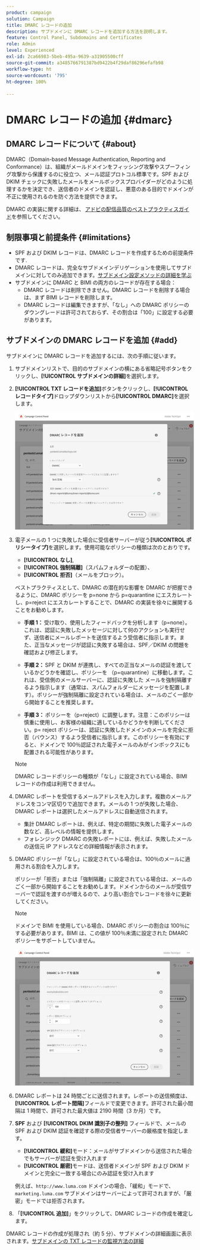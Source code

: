 ```yaml
---
product: campaign
solution: Campaign
title: DMARC レコードの追加
description: サブドメインに DMARC レコードを追加する方法を説明します。
feature: Control Panel, Subdomains and Certificates
role: Admin
level: Experienced
exl-id: 2ca66983-5beb-495a-9639-a31905500cff
source-git-commit: a3485766791387bd9422b4f29daf86296efafb98
workflow-type: ht
source-wordcount: '795'
ht-degree: 100%

---
```


# DMARC レコードの追加 {#dmarc}

## DMARC レコードについて {#about}

DMARC（Domain-based Message Authentication, Reporting and Conformance）は、組織がメールドメインをフィッシング攻撃やスプーフィング攻撃から保護するのに役立つ、メール認証プロトコル標準です。SPF および DKIM チェックに失敗したメールをメールボックスプロバイダーがどのように処理するかを決定でき、送信者のドメインを認証し、悪意のある目的でドメインが不正に使用されるのを防ぐ方法を提供できます。

DMARC の実装に関する詳細は、 [アドビの配信品質のベストプラクティスガイド](https://experienceleague.adobe.com/docs/deliverability-learn/deliverability-best-practice-guide/additional-resources/technotes/implement-dmarc.html?lang=ja)を参照してください。

## 制限事項と前提条件 {#limitations}

* SPF および DKIM レコードは、DMARC レコードを作成するための前提条件です.
* DMARC レコードは、完全なサブドメインデリゲーションを使用してサブドメインに対してのみ追加できます。[サブドメイン設定メソッドの詳細を学ぶ](subdomains-branding.md#subdomain-delegation-methods)
* サブドメインに DMARC と BIMI の両方のレコードが存在する場合：
   * DMARC レコードは削除できません。DMARC レコードを削除する場合は、まず BIMI レコードを削除します。
   * DMARC レコードは編集できますが、「なし」への DMARC ポリシーのダウングレードは許可されておらず、その割合は「100」に設定する必要があります。

## サブドメインの DMARC レコードを追加 {#add}

サブドメインに DMARC レコードを追加するには、次の手順に従います。

1. サブドメインリストで、目的のサブドメインの横にある省略記号ボタンをクリックし、**[!UICONTROL サブドメインの詳細]**&#x200B;を選択します。

1. **[!UICONTROL TXT レコードを追加]**&#x200B;ボタンをクリックし、**[!UICONTROL レコードタイプ]**&#x200B;ドロップダウンリストから&#x200B;**[!UICONTROL DMARC]**&#x200B;を選択します。

   ![](assets/dmarc-add.png)

1. 電子メールの 1 つに失敗した場合に受信者サーバーが従う&#x200B;**[!UICONTROL ポリシータイプ]**&#x200B;を選択します。使用可能なポリシーの種類は次のとおりです。

   * **[!UICONTROL なし]**,
   * **[!UICONTROL 強制隔離]**（スパムフォルダーの配置）、
   * **[!UICONTROL 拒否]**（メールをブロック）。

   ベストプラクティスとして、DMARC の潜在的な影響を DMARC が把握できるように、DMARC ポリシーを p=none から p=quarantine にエスカレートし、p=reject にエスカレートすることで、DMARC の実装を徐々に展開することをお勧めします。

   * **手順 1：** 受け取り、使用したフィードバックを分析します（p=none）。これは、認証に失敗したメッセージに対して何のアクションも実行せず、送信者にメールレポートを送信するよう受信者に指示します。また、正当なメッセージが認証に失敗する場合は、SPF／DKIM の問題を確認および修正します。

   * **手順 2：** SPF と DKIM が連携し、すべての正当なメールの認証を渡しているかどうかを確認し、ポリシーを （p=quarantine）に移動します。これは、受信側のメールサーバーに、認証に失敗した メールを強制隔離するよう指示します（通常は、スパムフォルダーにメッセージを配置します）。ポリシーが強制隔離に設定されている場合は、メールのごく一部から開始することを推奨します。

   * **手順 3：** ポリシーを（p=reject）に調整します。注意：このポリシーは慎重に使用し、お客様の組織に適しているかどうかを判断してください。p= reject ポリシーは、認証に失敗したドメインのメールを完全に拒否（バウンス）するよう受信者に指示します。このポリシーを有効にすると、ドメインで 100％認証された電子メールのみがインボックスにも配置される可能性があります。

   >[!NOTE]
   >
   > DMARC レコードポリシーの種類が「なし」に設定されている場合、BIMI レコードの作成は利用できません。

1. DMARC レポートを受信するメールアドレスを入力します。複数のメールアドレスをコンマ区切りで追加できます。メールの 1 つが失敗した場合、DMARC レポートは選択したメールアドレスに自動送信されます。

   * 集計 DMARC レポートは、例えば、特定の期間に失敗した電子メールの数など、高レベルの情報を提供します。
   * フォレンジック DMARC の失敗レポートには、例えば、失敗したメールの送信元 IP アドレスなどの詳細情報が表示されます。

1. DMARC ポリシーが「なし」に設定されている場合は、100％のメールに適用される割合を入力します。

   ポリシーが「拒否」または「強制隔離」に設定されている場合は、メールのごく一部から開始することをお勧めします。ドメインからのメールが受信サーバーで認証を渡すのが増えるので、より高い割合でレコードを徐々に更新してください。

   >[!NOTE]
   >
   >ドメインで BIMI を使用している場合、DMARC ポリシーの割合は 100％にする必要があります。BIMI は、この値が 100％未満に設定された DMARC ポリシーをサポートしていません。

   ![](assets/dmarc-add2.png)

1. DMARC レポートは 24 時間ごとに送信されます。レポートの送信頻度は、**[!UICONTROL レポート間隔]**&#x200B;フィールドで変更できます。許可された最小間隔は 1 時間で、許可された最大値は 2190 時間（3 か月）です。

1. **SPF** および **[!UICONTROL DKIM 識別子の整列]** フィールドで、メールの SPF および DKIM 認証を確認する際の受信者サーバーの厳格度を指定します。

   * **[!UICONTROL 緩和]**&#x200B;モード：メールがサブドメインから送信された場合でもサーバーが認証を受け入れます
   * **[!UICONTROL 厳密]**&#x200B;モードは、送信者ドメインが SPF および DKIM ドメインと完全に一致する場合にのみ認証を受け入れます

   例えば、`http://www.luma.com` ドメインの場合、「緩和」モードで、`marketing.luma.com` サブドメインはサーバーによって許可されますが、「厳密」モードでは拒否されます。

1. 「**[!UICONTROL 追加]**」をクリックして、DMARC レコードの作成を確定します。

DMARC レコードの作成が処理され（約 5 分）、サブドメインの詳細画面に表示されます。[サブドメインの TXT レコードの監視方法の詳細](gs-txt-records.md#monitor)
